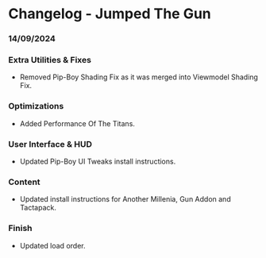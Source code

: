 # Changelog - Jumped The Gun

### 14/09/2024

### Extra Utilities & Fixes
- Removed Pip-Boy Shading Fix as it was merged into Viewmodel Shading Fix.

### Optimizations
- Added Performance Of The Titans.

### User Interface & HUD
- Updated Pip-Boy UI Tweaks install instructions.

### Content
- Updated install instructions for Another Millenia, Gun Addon and Tactapack.

### Finish
- Updated load order.
